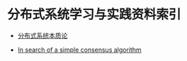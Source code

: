 
# 分布式系统学习与实践资料索引



- [分布式系统本质论](http://www.52cs.org/) 



- [In search of a simple consensus algorithm](http://rystsov.info/2017/02/15/simple-consensus.html)